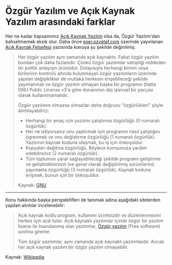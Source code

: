 # Özgür Yazılım ve Açık Kaynak Yazılım arasındaki farklar

Her ne kadar kapsamımız [Açık Kaynak Yazılım](nedir.md) olsa da, Özgür Yazılım'dan bahsetmemek eksik olur. Daha önce [eser.ozvataf.com](http://eser.ozvataf.com/) üzerinde yayınlanan [Açık Kaynak Felsefesi](http://eser.ozvataf.com/acik-kaynak-felsefesi/) yazısında konuya şu şekilde değinilmiş:

> Her özgür yazılım aynı zamanda açık kaynaktır. Fakat özgür yazılım bundan çok daha fazlasıdır. Çünkü özgür yazılımlar sahipliği reddeden bir politik anlayışın ürünüdür. Dolayısıyla herhangi birinin veya birilerinin kontrolü altında bulunmayan özgür yazılımların üzerinde yapılan değişiklikler de mutlaka herkesin erişebileceği şekilde yayınlanmalı ve özgür yazılım olmayan başka bir programın (hatta GNU Public License v3'e göre donanımın da) işlevsel bir parçası olarak kullanılmamalıdır.
>
> Özgür yazılımın olmazsa olmazları daha doğrusu "özgürlükleri" şöyle alıntılayabiliriz:
>
> - Herhangi bir amaç için yazılımı çalıştırma özgürlüğü (0 numaralı özgürlük).
> - Her ne istiyorsanız onu yaptırmak için programın nasıl çalıştığını ögrenmek ve onu değiştirme özgürlüğü (1 numaralı özgürlük). Yazılımın kaynak koduna ulaşmak, bu iş için önkoşuldur.
> - Kopyaları dağıtma özgürlüğü. Böylece komşunuza yardım edebilirsiniz (2 numaralı özgürlük).
> - Tüm toplumun yarar sağlayabileceği şekilde programı geliştirme ve geliştirdiklerinizi (ve genel olarak değiştirilmiş sürümlerini) yayınlama özgürlüğü (3 numaralı özgürlük). Kaynak koduna erişmek, bunun için bir önkoşuldur.
>
> Kaynak: [GNU](https://www.gnu.org/philosophy/free-sw.tr.html)


---

Konu hakkında başka perspektifleri de tanımak adına aşağıdaki sitelerden yapılan alıntılar incelenebilir:

> Açık kaynak kodlu program, kullanımı ücretsizdir ve düzenlenmesini herkes için açık tutar. Açık kaynaklı yazılımlar içinde özgür bir yazılım lisansı ile lisanslanmış olan yazılımlar, [Özgür yazılım](https://tr.wikipedia.org/wiki/Özgür_yazılım) (Free software) sınıfına girerler.
> 
> Tüm özgür yazılımlar, aynı zamanda açık kaynaklı yazılımlardır. Ancak her açık kaynak yazılım bir özgür yazılım olmayabilir.

Kaynak: [Wikipedia](https://tr.wikipedia.org/wiki/Açık_kaynak)
